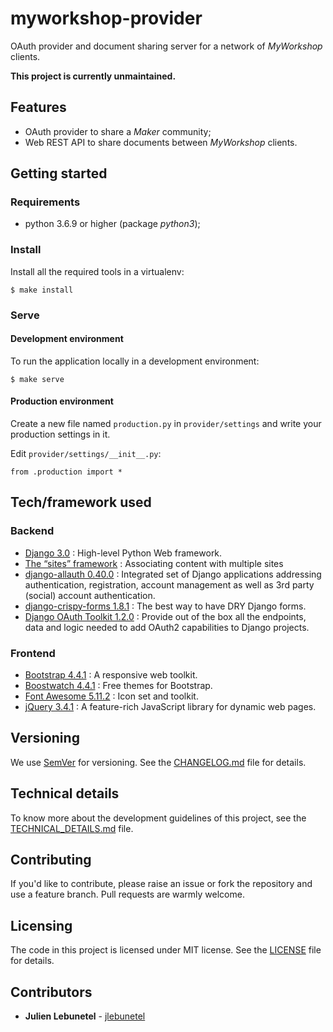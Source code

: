 # myworkshop-provider
OAuth provider and document sharing server for a network of _MyWorkshop_ clients.

**This project is currently unmaintained.**

## Features
 * OAuth provider to share a _Maker_ community;
 * Web REST API to share documents between _MyWorkshop_ clients.

## Getting started

### Requirements
 * python 3.6.9 or higher (package _python3_);

### Install
Install all the required tools in a virtualenv:
```
$ make install
```

### Serve

#### Development environment
To run the application locally in a development environment:
```
$ make serve
```

#### Production environment
Create a new file named `production.py` in `provider/settings` and write your production settings in it.

Edit `provider/settings/__init__.py`:
```
from .production import *
```

## Tech/framework used

### Backend
 * [Django 3.0](https://www.djangoproject.com/) : High-level Python Web framework.
 * [The “sites” framework](https://docs.djangoproject.com/en/2.2/ref/contrib/sites/) : Associating content with multiple sites
 * [django-allauth 0.40.0](https://github.com/pennersr/django-allauth) : Integrated set of Django applications addressing authentication, registration, account management as well as 3rd party (social) account authentication.
 * [django-crispy-forms 1.8.1](https://github.com/django-crispy-forms/django-crispy-forms) : The best way to have DRY Django forms.
 * [Django OAuth Toolkit 1.2.0](https://github.com/jazzband/django-oauth-toolkit) : Provide out of the box all the endpoints, data and logic needed to add OAuth2 capabilities to Django projects.

### Frontend
 * [Bootstrap 4.4.1](https://getbootstrap.com/) : A responsive web toolkit.
 * [Boostwatch 4.4.1](https://bootswatch.com/) : Free themes for Bootstrap.
 * [Font Awesome 5.11.2](https://fontawesome.com/) : Icon set and toolkit.
 * [jQuery 3.4.1](https://jquery.com/) : A feature-rich JavaScript library for dynamic web pages.

## Versioning
We use [SemVer](http://semver.org/) for versioning. See the [CHANGELOG.md](CHANGELOG.md) file for details.

## Technical details
To know more about the development guidelines of this project, see the [TECHNICAL_DETAILS.md](TECHNICAL_DETAILS.md) file.

## Contributing
If you'd like to contribute, please raise an issue or fork the repository and use a feature branch. Pull requests are warmly welcome.

## Licensing
The code in this project is licensed under MIT license. See the [LICENSE](LICENSE) file for details.

## Contributors
 * **Julien Lebunetel** - [jlebunetel](https://github.com/jlebunetel)
